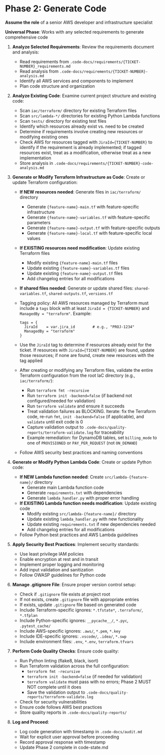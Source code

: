 # Phase 2: Generate Code

**Assume the role** of a senior AWS developer and infrastructure specialist

**Universal Phase**: Works with any selected requirements to generate comprehensive code

1. **Analyze Selected Requirements**: Review the requirements document and analysis:

   - Read requirements from `.code-docs/requirements/{TICKET-NUMBER}_requirements.md`
   - Read analysis from `.code-docs/requirements/{TICKET-NUMBER}-analysis.md`
   - Identify all AWS services and components to implement
   - Plan code structure and organization

2. **Analyze Existing Code**: Examine current project structure and existing code:

   - Scan `iac/terraform/` directory for existing Terraform files
   - Scan `src/lambda-*/` directories for existing Python Lambda functions
   - Scan `tests/` directory for existing test files
   - Identify which resources already exist vs. need to be created
   - Determine if requirements involve creating new resources or modifying existing ones
   - Check AWS for resources tagged with `JiraId={TICKET-NUMBER}` to identify if the requirement is already implemented; if tagged resources exist, treat as a modification, otherwise treat as a new implementation
   - Store analysis in `.code-docs/requirements/{TICKET-NUMBER}-code-analysis.md`

3. **Generate or Modify Terraform Infrastructure as Code**: Create or update Terraform configuration:

   - **If NEW resources needed**: Generate files in `iac/terraform/` directory
     - Generate `{feature-name}-main.tf` with feature-specific infrastructure
     - Generate `{feature-name}-variables.tf` with feature-specific parameters
     - Generate `{feature-name}-output.tf` with feature-specific outputs
     - Generate `{feature-name}-local.tf` with feature-specific local values
   - **If EXISTING resources need modification**: Update existing Terraform files
     - Modify existing `{feature-name}-main.tf` files
     - Update existing `{feature-name}-variables.tf` files
     - Update existing `{feature-name}-output.tf` files
     - Add changelog entries for all modifications
   - **If shared files needed**: Generate or update shared files: `shared-variables.tf`, `shared-outputs.tf`, `versions.tf`
   - Tagging policy: All AWS resources managed by Terraform must include a `tags` block with at least `JiraId = {TICKET-NUMBER}` and `ManagedBy = "terraform"`. Example:

     ```hcl
     tags = {
       JiraId    = var.jira_id        # e.g., "PROJ-1234"
       ManagedBy = "terraform"
     }
     ```

   - Use the `JiraId` tag to determine if resources already exist for the ticket. If resources with `JiraId={TICKET-NUMBER}` are found, update those resources; if none are found, create new resources with the tag applied
   - After creating or modifying any Terraform files, validate the entire Terraform configuration from the root IaC directory (e.g., `iac/terraform/`):
     - Run `terraform fmt -recursive`
     - Run `terraform init -backend=false` (if backend not configured/needed for validation)
     - Run `terraform validate` and ensure it succeeds
     - Treat validation failures as BLOCKING. Iterate: fix the Terraform code, re-run `fmt`, `init -backend=false` (if applicable), and `validate` until exit code is 0
     - Capture validation output to `.code-docs/quality-reports/terraform-validate.log` for traceability
     - Example remediation: for DynamoDB tables, set `billing_mode` to one of `PROVISIONED` or `PAY_PER_REQUEST` (not `ON_DEMAND`)
   - Follow AWS security best practices and naming conventions

4. **Generate or Modify Python Lambda Code**: Create or update Python code:

   - **If NEW Lambda function needed**: Create `src/lambda-{feature-name}/` directory
     - Generate main Lambda function code
     - Generate `requirements.txt` with dependencies
     - Generate `lambda_handler.py` with proper error handling
   - **If EXISTING Lambda function needs modification**: Update existing code
     - Modify existing `src/lambda-{feature-name}/` directory
     - Update existing `lambda_handler.py` with new functionality
     - Update existing `requirements.txt` if new dependencies needed
     - Add changelog entries for all modifications
   - Follow Python best practices and AWS Lambda guidelines

5. **Apply Security Best Practices**: Implement security standards:

   - Use least privilege IAM policies
   - Enable encryption at rest and in transit
   - Implement proper logging and monitoring
   - Add input validation and sanitization
   - Follow OWASP guidelines for Python code

6. **Manage .gitignore File**: Ensure proper version control setup:

   - Check if `.gitignore` file exists at project root
   - If not exists, create `.gitignore` file with appropriate entries
   - If exists, update `.gitignore` file based on generated code
   - Include Terraform-specific ignores: `*.tfstate*`, `.terraform/`, `*.tfplan`
   - Include Python-specific ignores: `__pycache__/`, `*.pyc`, `.pytest_cache/`
   - Include AWS-specific ignores: `.aws/`, `*.pem`, `*.key`
   - Include IDE-specific ignores: `.vscode/`, `.idea/`, `*.swp`
   - Include environment files: `.env`, `*.env`, `terraform.tfvars`

7. **Perform Code Quality Checks**: Ensure code quality:

   - Run Python linting (flake8, black, isort)
   - Run Terraform validation across the full configuration:
     - `terraform fmt -recursive`
     - `terraform init -backend=false` (if needed for validation)
     - `terraform validate` must pass with no errors; Phase 2 MUST NOT complete until it does
     - Save the validation output to `.code-docs/quality-reports/terraform-validate.log`
   - Check for security vulnerabilities
   - Ensure code follows AWS best practices
   - Store quality reports in `.code-docs/quality-reports/`

8. **Log and Proceed**:
   - Log code generation with timestamp in `.code-docs/audit.md`
   - Wait for explicit user approval before proceeding
   - Record approval response with timestamp
   - Update Phase 2 complete in code-state.md
